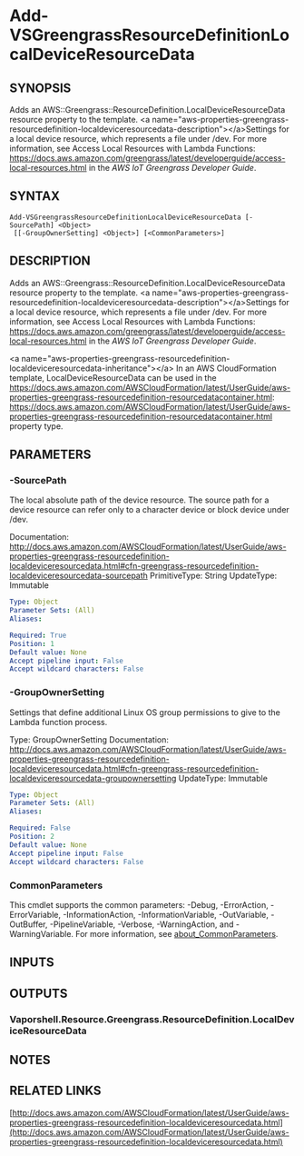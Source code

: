 # Add-VSGreengrassResourceDefinitionLocalDeviceResourceData

## SYNOPSIS
Adds an AWS::Greengrass::ResourceDefinition.LocalDeviceResourceData resource property to the template.
\<a name="aws-properties-greengrass-resourcedefinition-localdeviceresourcedata-description"\>\</a\>Settings for a local device resource, which represents a file under /dev.
For more information, see Access Local Resources with Lambda Functions: https://docs.aws.amazon.com/greengrass/latest/developerguide/access-local-resources.html in the *AWS IoT Greengrass Developer Guide*.

## SYNTAX

```
Add-VSGreengrassResourceDefinitionLocalDeviceResourceData [-SourcePath] <Object>
 [[-GroupOwnerSetting] <Object>] [<CommonParameters>]
```

## DESCRIPTION
Adds an AWS::Greengrass::ResourceDefinition.LocalDeviceResourceData resource property to the template.
\<a name="aws-properties-greengrass-resourcedefinition-localdeviceresourcedata-description"\>\</a\>Settings for a local device resource, which represents a file under /dev.
For more information, see Access Local Resources with Lambda Functions: https://docs.aws.amazon.com/greengrass/latest/developerguide/access-local-resources.html in the *AWS IoT Greengrass Developer Guide*.

\<a name="aws-properties-greengrass-resourcedefinition-localdeviceresourcedata-inheritance"\>\</a\> In an AWS CloudFormation template, LocalDeviceResourceData can be used in the https://docs.aws.amazon.com/AWSCloudFormation/latest/UserGuide/aws-properties-greengrass-resourcedefinition-resourcedatacontainer.html: https://docs.aws.amazon.com/AWSCloudFormation/latest/UserGuide/aws-properties-greengrass-resourcedefinition-resourcedatacontainer.html property type.

## PARAMETERS

### -SourcePath
The local absolute path of the device resource.
The source path for a device resource can refer only to a character device or block device under /dev.

Documentation: http://docs.aws.amazon.com/AWSCloudFormation/latest/UserGuide/aws-properties-greengrass-resourcedefinition-localdeviceresourcedata.html#cfn-greengrass-resourcedefinition-localdeviceresourcedata-sourcepath
PrimitiveType: String
UpdateType: Immutable

```yaml
Type: Object
Parameter Sets: (All)
Aliases:

Required: True
Position: 1
Default value: None
Accept pipeline input: False
Accept wildcard characters: False
```

### -GroupOwnerSetting
Settings that define additional Linux OS group permissions to give to the Lambda function process.

Type: GroupOwnerSetting
Documentation: http://docs.aws.amazon.com/AWSCloudFormation/latest/UserGuide/aws-properties-greengrass-resourcedefinition-localdeviceresourcedata.html#cfn-greengrass-resourcedefinition-localdeviceresourcedata-groupownersetting
UpdateType: Immutable

```yaml
Type: Object
Parameter Sets: (All)
Aliases:

Required: False
Position: 2
Default value: None
Accept pipeline input: False
Accept wildcard characters: False
```

### CommonParameters
This cmdlet supports the common parameters: -Debug, -ErrorAction, -ErrorVariable, -InformationAction, -InformationVariable, -OutVariable, -OutBuffer, -PipelineVariable, -Verbose, -WarningAction, and -WarningVariable. For more information, see [about_CommonParameters](http://go.microsoft.com/fwlink/?LinkID=113216).

## INPUTS

## OUTPUTS

### Vaporshell.Resource.Greengrass.ResourceDefinition.LocalDeviceResourceData
## NOTES

## RELATED LINKS

[http://docs.aws.amazon.com/AWSCloudFormation/latest/UserGuide/aws-properties-greengrass-resourcedefinition-localdeviceresourcedata.html](http://docs.aws.amazon.com/AWSCloudFormation/latest/UserGuide/aws-properties-greengrass-resourcedefinition-localdeviceresourcedata.html)

